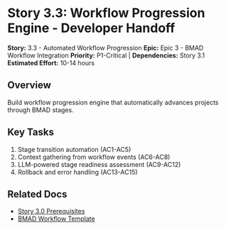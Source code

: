 # Story 3.3: Workflow Progression Engine - Developer Handoff

**Story:** 3.3 - Automated Workflow Progression
**Epic:** Epic 3 - BMAD Workflow Integration
**Priority:** P1-Critical | **Dependencies:** Story 3.1
**Estimated Effort:** 10-14 hours

## Overview

Build workflow progression engine that automatically advances projects through BMAD stages.

## Key Tasks

1. Stage transition automation (AC1-AC5)
2. Context gathering from workflow events (AC6-AC8)
3. LLM-powered stage readiness assessment (AC9-AC12)
4. Rollback and error handling (AC13-AC15)

## Related Docs

- [Story 3.0 Prerequisites](./story-3.0-epic-3-prerequisites-and-blockers.md)
- [BMAD Workflow Template](../../apps/api/core/workflow_templates.py)
